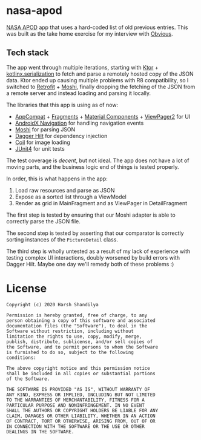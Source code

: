 # nasa-apod

[NASA APOD](https://apod.nasa.gov/apod/) app that uses a hard-coded list of old previous entries. This was built as the take home exercise for my interview with [Obvious](https://obvious.in/).

## Tech stack

The app went through multiple iterations, starting with [Ktor](https://github.com/ktorio/ktor) + [kotlinx.serialization](https://github.com/kotlin/kotlinx.serialization) to fetch and parse a remotely hosted copy of the JSON data. Ktor ended up causing multiple problems with R8 compatibility, so I switched to [Retrofit](https://github.com/square/retrofit) + [Moshi](https://github.com/square/moshi), finally dropping the fetching of the JSON from a remote server and instead loading and parsing it locally.

The libraries that this app is using as of now:

- [AppCompat](https://developer.android.com/jetpack/androidx/releases/appcompat) + [Fragments](https://developer.android.com/jetpack/androidx/releases/fragment) + [Material Components](https://material.io/develop/android) + [ViewPager2](https://developer.android.com/jetpack/androidx/releases/viewpager2) for UI
- [AndroidX Navigation](https://developer.android.com/guide/navigation) for handling navigation events
- [Moshi](https://github.com/square/moshi) for parsing JSON
- [Dagger Hilt](https://dagger.dev/hilt) for dependency injection
- [Coil](https://github.com/coil-kt/coil) for image loading
- [JUnit4](https://junit.org/junit4/) for unit tests

The test coverage is _decent_, but not ideal. The app does not have a lot of moving parts, and the business logic end of things is tested properly.

In order, this is what happens in the app:

1. Load raw resources and parse as JSON
2. Expose as a sorted list through a ViewModel
3. Render as grid in MainFragment and as ViewPager in DetailFragment

The first step is tested by ensuring that our Moshi adapter is able to correctly parse the JSON file.

The second step is tested by asserting that our comparator is correctly sorting instances of the `PictureDetail` class.

The third step is wholly untested as a result of my lack of experience with testing complex UI interactions, doubly worsened by build errors with Dagger Hilt. Maybe one day we'll remedy both of these problems :)

# License

```
Copyright (c) 2020 Harsh Shandilya

Permission is hereby granted, free of charge, to any
person obtaining a copy of this software and associated
documentation files (the "Software"), to deal in the
Software without restriction, including without
limitation the rights to use, copy, modify, merge,
publish, distribute, sublicense, and/or sell copies of
the Software, and to permit persons to whom the Software
is furnished to do so, subject to the following
conditions:

The above copyright notice and this permission notice
shall be included in all copies or substantial portions
of the Software.

THE SOFTWARE IS PROVIDED "AS IS", WITHOUT WARRANTY OF
ANY KIND, EXPRESS OR IMPLIED, INCLUDING BUT NOT LIMITED
TO THE WARRANTIES OF MERCHANTABILITY, FITNESS FOR A
PARTICULAR PURPOSE AND NONINFRINGEMENT. IN NO EVENT
SHALL THE AUTHORS OR COPYRIGHT HOLDERS BE LIABLE FOR ANY
CLAIM, DAMAGES OR OTHER LIABILITY, WHETHER IN AN ACTION
OF CONTRACT, TORT OR OTHERWISE, ARISING FROM, OUT OF OR
IN CONNECTION WITH THE SOFTWARE OR THE USE OR OTHER
DEALINGS IN THE SOFTWARE.
```
